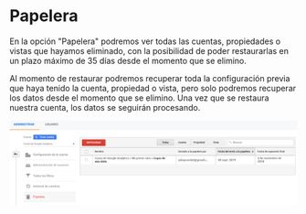# Papelera

En la opción "Papelera" podremos ver todas las cuentas, propiedades o vistas que hayamos eliminado, con la posibilidad de poder restaurarlas en un plazo máximo de 35 días desde el momento que se elimino.

Al momento de restaurar podremos recuperar toda la configuración previa que haya tenido la cuenta, propiedad o vista, pero solo podremos recuperar los datos desde el momento que se elimino. Una vez que se restaura nuestra cuenta, los datos se seguirán procesando.

![](../../.gitbook/assets/captura-de-pantalla-2019-09-30-a-la-s-00.55.10.png)

